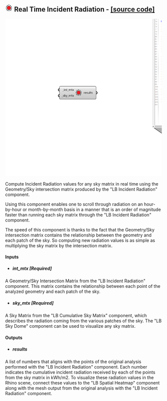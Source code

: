 ## ![](../../images/icons/Real_Time_Incident_Radiation.png) Real Time Incident Radiation - [[source code]](https://github.com/ladybug-tools/ladybug-grasshopper/blob/master/ladybug_grasshopper/src//LB%20Real%20Time%20Incident%20Radiation.py)

![](../../images/components/Real_Time_Incident_Radiation.png)

Compute Incident Radiation values for any sky matrix in real time using the Geometry/Sky
 intersection matrix produced by the "LB Incident Radiation" component.
 

Using this component enables one to scroll through radiation on an hour-by-hour
 or month-by-month basis in a manner that is an order of magnitude faster than
 running each sky matrix through the "LB Incident Radiation" component.
 

The speed of this component is thanks to the fact that the Geometry/Sky intersection
 matrix contains the relationship between the geometry and each patch of the sky.
 So computing new radiation values is as simple as multiplying the sky matrix by
 the intersection matrix.
 



#### Inputs
* ##### int_mtx [Required]
A Geometry/Sky Intersection Matrix from the "LB Incident Radiation" 
 component. This matrix contains the relationship between each point of
 the analyzed geometry and each patch of the sky. 
* ##### sky_mtx [Required]
A Sky Matrix from the "LB Cumulative Sky Matrix" component, which
 describes the radiation coming from the various patches of the sky.
 The "LB Sky Dome" component can be used to visualize any sky matrix. 

#### Outputs
* ##### results
A list of numbers that aligns with the points of the original analysis
 performed with the "LB Incident Radiation"  component. Each number
 indicates the cumulative incident radiation received by each of the
 points from the sky matrix in kWh/m2. To visualize these radiation
 values in the Rhino scene, connect these values to the "LB Spatial
 Heatmap" component along with the mesh output from the original
 analysis with the "LB Incident Radiation"  component.